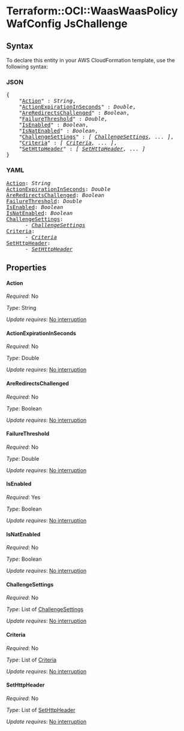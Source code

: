 # Terraform::OCI::WaasWaasPolicy WafConfig JsChallenge

## Syntax

To declare this entity in your AWS CloudFormation template, use the following syntax:

### JSON

<pre>
{
    "<a href="#action" title="Action">Action</a>" : <i>String</i>,
    "<a href="#actionexpirationinseconds" title="ActionExpirationInSeconds">ActionExpirationInSeconds</a>" : <i>Double</i>,
    "<a href="#areredirectschallenged" title="AreRedirectsChallenged">AreRedirectsChallenged</a>" : <i>Boolean</i>,
    "<a href="#failurethreshold" title="FailureThreshold">FailureThreshold</a>" : <i>Double</i>,
    "<a href="#isenabled" title="IsEnabled">IsEnabled</a>" : <i>Boolean</i>,
    "<a href="#isnatenabled" title="IsNatEnabled">IsNatEnabled</a>" : <i>Boolean</i>,
    "<a href="#challengesettings" title="ChallengeSettings">ChallengeSettings</a>" : <i>[ <a href="wafconfig-jschallenge-challengesettings.md">ChallengeSettings</a>, ... ]</i>,
    "<a href="#criteria" title="Criteria">Criteria</a>" : <i>[ <a href="wafconfig-jschallenge-criteria.md">Criteria</a>, ... ]</i>,
    "<a href="#sethttpheader" title="SetHttpHeader">SetHttpHeader</a>" : <i>[ <a href="wafconfig-jschallenge-sethttpheader.md">SetHttpHeader</a>, ... ]</i>
}
</pre>

### YAML

<pre>
<a href="#action" title="Action">Action</a>: <i>String</i>
<a href="#actionexpirationinseconds" title="ActionExpirationInSeconds">ActionExpirationInSeconds</a>: <i>Double</i>
<a href="#areredirectschallenged" title="AreRedirectsChallenged">AreRedirectsChallenged</a>: <i>Boolean</i>
<a href="#failurethreshold" title="FailureThreshold">FailureThreshold</a>: <i>Double</i>
<a href="#isenabled" title="IsEnabled">IsEnabled</a>: <i>Boolean</i>
<a href="#isnatenabled" title="IsNatEnabled">IsNatEnabled</a>: <i>Boolean</i>
<a href="#challengesettings" title="ChallengeSettings">ChallengeSettings</a>: <i>
      - <a href="wafconfig-jschallenge-challengesettings.md">ChallengeSettings</a></i>
<a href="#criteria" title="Criteria">Criteria</a>: <i>
      - <a href="wafconfig-jschallenge-criteria.md">Criteria</a></i>
<a href="#sethttpheader" title="SetHttpHeader">SetHttpHeader</a>: <i>
      - <a href="wafconfig-jschallenge-sethttpheader.md">SetHttpHeader</a></i>
</pre>

## Properties

#### Action

_Required_: No

_Type_: String

_Update requires_: [No interruption](https://docs.aws.amazon.com/AWSCloudFormation/latest/UserGuide/using-cfn-updating-stacks-update-behaviors.html#update-no-interrupt)

#### ActionExpirationInSeconds

_Required_: No

_Type_: Double

_Update requires_: [No interruption](https://docs.aws.amazon.com/AWSCloudFormation/latest/UserGuide/using-cfn-updating-stacks-update-behaviors.html#update-no-interrupt)

#### AreRedirectsChallenged

_Required_: No

_Type_: Boolean

_Update requires_: [No interruption](https://docs.aws.amazon.com/AWSCloudFormation/latest/UserGuide/using-cfn-updating-stacks-update-behaviors.html#update-no-interrupt)

#### FailureThreshold

_Required_: No

_Type_: Double

_Update requires_: [No interruption](https://docs.aws.amazon.com/AWSCloudFormation/latest/UserGuide/using-cfn-updating-stacks-update-behaviors.html#update-no-interrupt)

#### IsEnabled

_Required_: Yes

_Type_: Boolean

_Update requires_: [No interruption](https://docs.aws.amazon.com/AWSCloudFormation/latest/UserGuide/using-cfn-updating-stacks-update-behaviors.html#update-no-interrupt)

#### IsNatEnabled

_Required_: No

_Type_: Boolean

_Update requires_: [No interruption](https://docs.aws.amazon.com/AWSCloudFormation/latest/UserGuide/using-cfn-updating-stacks-update-behaviors.html#update-no-interrupt)

#### ChallengeSettings

_Required_: No

_Type_: List of <a href="wafconfig-jschallenge-challengesettings.md">ChallengeSettings</a>

_Update requires_: [No interruption](https://docs.aws.amazon.com/AWSCloudFormation/latest/UserGuide/using-cfn-updating-stacks-update-behaviors.html#update-no-interrupt)

#### Criteria

_Required_: No

_Type_: List of <a href="wafconfig-jschallenge-criteria.md">Criteria</a>

_Update requires_: [No interruption](https://docs.aws.amazon.com/AWSCloudFormation/latest/UserGuide/using-cfn-updating-stacks-update-behaviors.html#update-no-interrupt)

#### SetHttpHeader

_Required_: No

_Type_: List of <a href="wafconfig-jschallenge-sethttpheader.md">SetHttpHeader</a>

_Update requires_: [No interruption](https://docs.aws.amazon.com/AWSCloudFormation/latest/UserGuide/using-cfn-updating-stacks-update-behaviors.html#update-no-interrupt)

